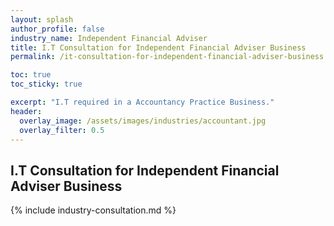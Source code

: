 ```yaml
---
layout: splash 
author_profile: false 
industry_name: Independent Financial Adviser
title: I.T Consultation for Independent Financial Adviser Business
permalink: /it-consultation-for-independent-financial-adviser-business

toc: true
toc_sticky: true

excerpt: "I.T required in a Accountancy Practice Business."
header:
  overlay_image: /assets/images/industries/accountant.jpg
  overlay_filter: 0.5 
---
```


## I.T Consultation for Independent Financial Adviser Business

{% include industry-consultation.md %}
